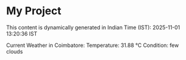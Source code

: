 # My Project

This content is dynamically generated in Indian Time (IST): 2025-11-01 13:20:36 IST


Current Weather in Coimbatore:
Temperature: 31.88 °C
Condition: few clouds
